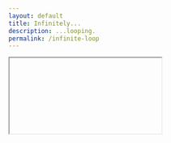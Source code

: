 ```yaml
---
layout: default
title: Infinitely...
description: ...looping.
permalink: /infinite-loop
---
```


<iframe href="https://wisebot.tk/infinite-loop">

# REEEE!
